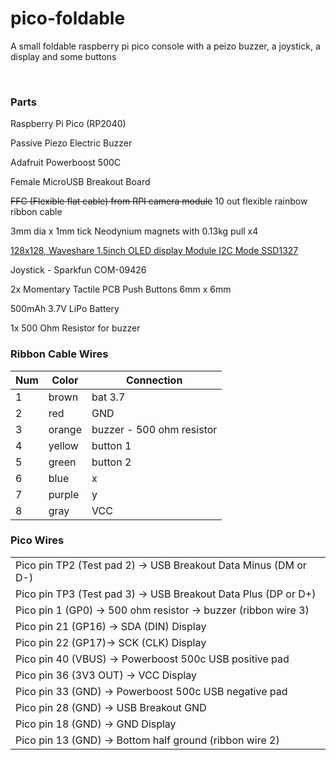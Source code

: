 # pico-foldable
A small foldable raspberry pi pico console with a peizo buzzer, a joystick, a display and some buttons

<br>

### Parts

Raspberry Pi Pico (RP2040)

Passive Piezo Electric Buzzer

Adafruit Powerboost 500C

Female MicroUSB Breakout Board

~~FFC (Flexible flat cable) from RPI camera module~~
10 out flexible rainbow ribbon cable

3mm dia x 1mm tick Neodynium magnets with 0.13kg pull x4

<a href="https://www.waveshare.com/1.5inch-OLED-Module.htm">128x128, Waveshare 1.5inch OLED display Module I2C Mode SSD1327</a>

Joystick - Sparkfun COM-09426

2x Momentary Tactile PCB Push Buttons 6mm x 6mm

500mAh 3.7V LiPo Battery

1x 500 Ohm Resistor for buzzer

### Ribbon Cable Wires
|Num|Color|Connection|
|---|---|---|
|1|brown|bat 3.7|
|2|red|GND|
|3|orange|buzzer - 500 ohm resistor|
|4|yellow|button 1|
|5|green|button 2|
|6|blue|x|
|7|purple|y|
|8|gray|VCC|


### Pico Wires
||
|---|
|Pico pin TP2 (Test pad 2) -> USB Breakout Data Minus (DM or D-)|
|Pico pin TP3 (Test pad 3) -> USB Breakout Data Plus (DP or D+)|
|Pico pin 1 (GP0) -> 500 ohm resistor -> buzzer (ribbon wire 3)|
|Pico pin 21 (GP16) -> SDA (DIN) Display|
Pico pin 22 (GP17)-> SCK (CLK) Display|
|Pico pin 40 (VBUS) -> Powerboost 500c USB positive pad|
|Pico pin 36 (3V3 OUT) -> VCC Display|
|Pico pin 33 (GND) -> Powerboost 500c USB negative pad|
|Pico pin 28 (GND) -> USB Breakout GND|
|Pico pin 18 (GND) -> GND Display|
|Pico pin 13 (GND) -> Bottom half ground (ribbon wire 2)|

